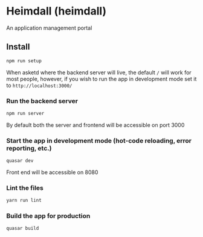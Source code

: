 # Heimdall (heimdall)

An application management portal

## Install
```bash
npm run setup
```
When asketd where the backend server will live, the default `/` will work for most people, however, if you wish to run the app in development mode set it to `http://localhost:3000/`

### Run the backend server
```bash
npm run server
```
By default both the server and frontend will be accessible on port 3000

### Start the app in development mode (hot-code reloading, error reporting, etc.)
```bash
quasar dev
```
Front end will be accessible on 8080

### Lint the files
```bash
yarn run lint
```

### Build the app for production
```bash
quasar build
```
